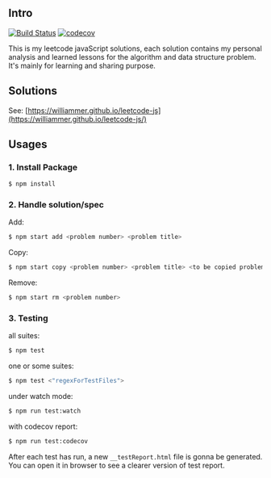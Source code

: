 ## Intro

[![Build Status](https://img.shields.io/travis/Williammer/leetcode-js.svg?branch=master)](https://travis-ci.org/Williammer/leetcode-js)
[![codecov](https://codecov.io/gh/Williammer/leetcode-js/branch/master/graph/badge.svg)](https://codecov.io/gh/Williammer/leetcode-js)


This is my leetcode javaScript solutions, each solution contains my personal analysis and learned lessons for the algorithm and data structure problem.
It's mainly for learning and sharing purpose.


## Solutions
See: [https://williammer.github.io/leetcode-js](https://williammer.github.io/leetcode-js/)


## Usages

### 1. Install Package
``` bash
$ npm install
```


### 2. Handle solution/spec
Add:
``` bash
$ npm start add <problem number> <problem title>
```
Copy:
``` bash
$ npm start copy <problem number> <problem title> <to be copied problem number>
```
Remove:
``` bash
$ npm start rm <problem number>
```


### 3. Testing
all suites:
``` bash
$ npm test
```

one or some suites:
``` bash
$ npm test <"regexForTestFiles">
```

under watch mode:
``` bash
$ npm run test:watch
```

with codecov report:
``` bash
$ npm run test:codecov
```

After each test has run, a new `__testReport.html` file is gonna be generated.
You can open it in browser to see a clearer version of test report.

